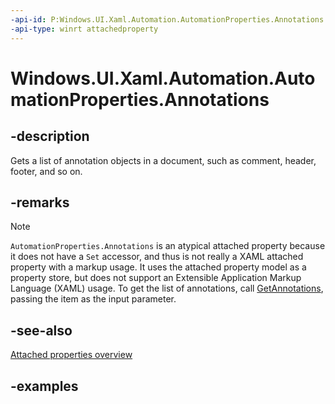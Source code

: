 ```yaml
---
-api-id: P:Windows.UI.Xaml.Automation.AutomationProperties.Annotations
-api-type: winrt attachedproperty
---
```


# Windows.UI.Xaml.Automation.AutomationProperties.Annotations

<!--
see GetAnnotations
-->

## -description

Gets a list of annotation objects in a document, such as comment, header, footer, and so on.

## -remarks

> [!NOTE]
> `AutomationProperties.Annotations` is an atypical attached property because it does not have a `Set` accessor, and thus is not really a XAML attached property with a markup usage. It uses the attached property model as a property store, but does not support an Extensible Application Markup Language (XAML) usage. To get the list of annotations, call [GetAnnotations](automationproperties_getannotations_1232704323.md), passing the item as the input parameter.

## -see-also

[Attached properties overview](/windows/uwp/xaml-platform/attached-properties-overview)

## -examples
